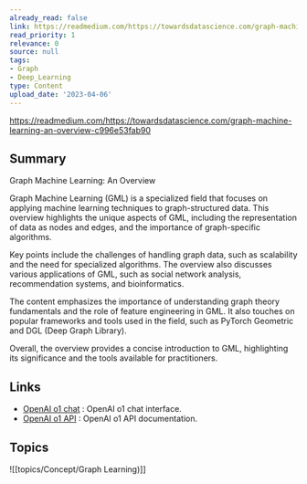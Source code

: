 ```yaml
---
already_read: false
link: https://readmedium.com/https://towardsdatascience.com/graph-machine-learning-an-overview-c996e53fab90
read_priority: 1
relevance: 0
source: null
tags:
- Graph
- Deep_Learning
type: Content
upload_date: '2023-04-06'
---
```


https://readmedium.com/https://towardsdatascience.com/graph-machine-learning-an-overview-c996e53fab90
## Summary

Graph Machine Learning: An Overview

Graph Machine Learning (GML) is a specialized field that focuses on applying machine learning techniques to graph-structured data. This overview highlights the unique aspects of GML, including the representation of data as nodes and edges, and the importance of graph-specific algorithms.

Key points include the challenges of handling graph data, such as scalability and the need for specialized algorithms. The overview also discusses various applications of GML, such as social network analysis, recommendation systems, and bioinformatics.

The content emphasizes the importance of understanding graph theory fundamentals and the role of feature engineering in GML. It also touches on popular frameworks and tools used in the field, such as PyTorch Geometric and DGL (Deep Graph Library).

Overall, the overview provides a concise introduction to GML, highlighting its significance and the tools available for practitioners.
## Links

- [OpenAI o1 chat](https://openai01.net/) : OpenAI o1 chat interface.
- [OpenAI o1 API](https://openaio1api.com/) : OpenAI o1 API documentation.

## Topics

![[topics/Concept/Graph Learning)]]
